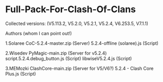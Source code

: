 # Full-Pack-For-Clash-Of-Clans

Collected versions: (V5.113.2, V5.2.0, V5.2.1, V5.2.4, V6.253.5, V7.1.1)

Authors (whom I can point out!)

1.Solaree 
CoC-5.2.4-master.zip (Server)
 5.2.4-offline (solaree).js (Script)

2.Wisedev
PyMagic-main.zip (Server for v5.2.4)
 script.5.2.4.debug_button.js (Script)
libwiseV5.2.4.js (Script)

3.MEMozki 
ClashCore-main.zip (Server for V5/V6?)
 5.2.4 - Clash Core Plus.js (Script)
